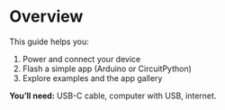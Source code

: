 # Overview

This guide helps you:
1. Power and connect your device
2. Flash a simple app (Arduino or CircuitPython)
3. Explore examples and the app gallery

**You’ll need:** USB-C cable, computer with USB, internet.